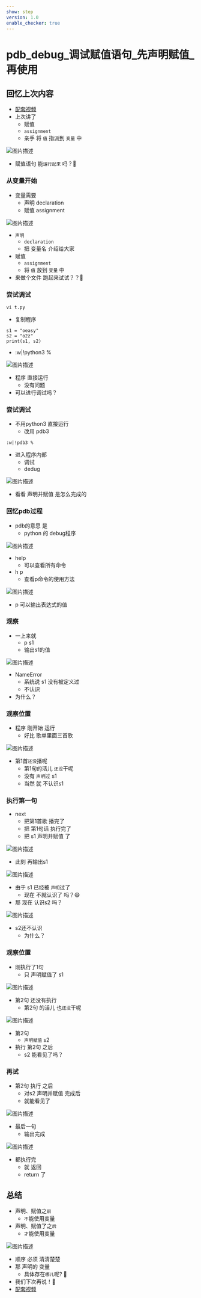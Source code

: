 ```yaml
---
show: step
version: 1.0
enable_checker: true
---
```


#  pdb_debug_调试赋值语句_先声明赋值_再使用 

## 回忆上次内容

- [配套视频](https://www.bilibili.com/video/BV1WQzFY1EsP)
- 上次讲了 
	- 赋值
	- `assignment`
    - 亲手 将 `值` 指派到 `变量` 中

![图片描述](https://doc.shiyanlou.com/courses/3584/labs/2954591/uid1190679-20241026-1729950177713) 

- 赋值语句 能`运行起来` 吗？🤔

### 从变量开始

- 变量需要
	- 声明 declaration 
	- 赋值 assignment

![图片描述](https://doc.shiyanlou.com/courses/3584/labs/2957115/uid1190679-20241027-1729992840446) 

- `声明` 
  - `declaration`
  - 把 变量名 介绍给大家
- 赋值 
	-  `assignment`
    - 将 `值` 放到 `变量` 中
- 来做个文件 跑起来试试？？🤔

### 尝试调试

```
vi t.py
```

- 复制程序

```
s1 = "oeasy"
s2 = "o2z"
print(s1, s2)
```

- :w|!python3 %

![图片描述](https://doc.shiyanlou.com/courses/3584/labs/2686345/uid1190679-20241025-1729861367056)

- 程序 直接运行
	- 没有问题
- 可以进行调试吗？

### 尝试调试

- 不用python3 直接运行
	- 改用 pdb3 

``` 
:w|!pdb3 %
```

- 进入程序内部 
	- 调试	
	- dedug

![图片描述](https://doc.shiyanlou.com/courses/3584/labs/2686345/uid1190679-20241025-1729861462782) 

- 看看 声明并赋值 是怎么完成的

### 回忆pdb过程

- pdb的意思 是
	- python 的 debug程序

![图片描述](https://doc.shiyanlou.com/courses/3584/labs/2686345/uid1190679-20241025-1729861623009) 

- help 
	- 可以查看所有命令
- h p
	- 查看p命令的使用方法

![图片描述](https://doc.shiyanlou.com/courses/3584/labs/2686345/uid1190679-20241025-1729861637595) 

- p 可以输出表达式的值

### 观察

- 一上来就
	- p s1
	- 输出s1的值

![图片描述](https://doc.shiyanlou.com/courses/3584/labs/2686345/uid1190679-20241025-1729862201651) 

- NameError
	- 系统说 s1 没有被定义过
	- 不认识
- 为什么？

### 观察位置

- 程序 刚开始 运行
	- 好比 歌单里面三首歌

![图片描述](https://doc.shiyanlou.com/courses/3584/labs/2686345/uid1190679-20241025-1729862183977) 

- 第1首`还没`播呢
	- 第1句的活儿 `还没`干呢
	- 没有 `声明`过 s1
	- 当然 就 不认识s1

### 执行第一句

- next
	- 把第1首歌 播完了
	- 把 第1句话 执行完了
	- 把 s1 声明并赋值 了

![图片描述](https://doc.shiyanlou.com/courses/3584/labs/2686345/uid1190679-20241025-1729862117179) 

- 此刻 再输出s1

![图片描述](https://doc.shiyanlou.com/courses/3584/labs/2686345/uid1190679-20241025-1729862348005)

- 由于 s1 已经被 `声明`过了
	- 现在 不就认识了 吗？😄
- 那 现在 认识s2 吗？

![图片描述](https://doc.shiyanlou.com/courses/3584/labs/2686345/uid1190679-20241025-1729862403621)

- s2还不认识
	- 为什么？

### 观察位置

- 刚执行了1句
	- 只 声明赋值了 s1 

![图片描述](https://doc.shiyanlou.com/courses/3584/labs/2686345/uid1190679-20241025-1729862536006) 

- 第2句 还没有执行
	- 第2句 的活儿 也`还没`干呢

![图片描述](https://doc.shiyanlou.com/courses/3584/labs/2686345/uid1190679-20241025-1729862559408)

- 第2句 
	- `声明赋值` s2
- 执行 第2句 之后
	- s2 能看见了吗？ 

### 再试

- 第2句 执行 之后
	- 对s2 声明并赋值 完成后
	- 就能看见了

![图片描述](https://doc.shiyanlou.com/courses/3584/labs/2686345/uid1190679-20241025-1729862680323) 

- 最后一句
	- 输出完成

![图片描述](https://doc.shiyanlou.com/courses/3584/labs/2686345/uid1190679-20241025-1729862712419)

- 都执行完 
	- 就 返回
	- return 了

## 总结

- 声明、赋值之`前`
	- `不`能使用变量
- 声明、赋值了之`后`
	- `才`能使用变量

![图片描述](https://doc.shiyanlou.com/courses/3584/labs/2686345/uid1190679-20241025-1729862796002) 

- 顺序 必须 清清楚楚
- 那 声明的 变量 
	- 具体存在`哪儿`呢? 🤔
- 我们下次再说！👋
- [配套视频](https://www.bilibili.com/video/BV1WQzFY1EsP)




